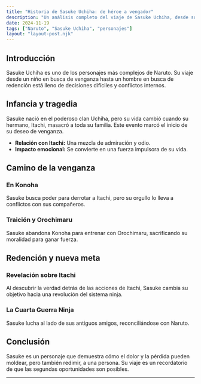 ```yaml
---
title: "Historia de Sasuke Uchiha: de héroe a vengador"
description: "Un análisis completo del viaje de Sasuke Uchiha, desde sus motivaciones iniciales hasta su redención."
date: 2024-11-19
tags: ["Naruto", "Sasuke Uchiha", "personajes"]
layout: "layout-post.njk"
---
```


## Introducción

Sasuke Uchiha es uno de los personajes más complejos de Naruto. Su viaje desde un niño en busca de venganza hasta un hombre en busca de redención está lleno de decisiones difíciles y conflictos internos.

## Infancia y tragedia

Sasuke nació en el poderoso clan Uchiha, pero su vida cambió cuando su hermano, Itachi, masacró a toda su familia. Este evento marcó el inicio de su deseo de venganza.

- **Relación con Itachi:** Una mezcla de admiración y odio.
- **Impacto emocional:** Se convierte en una fuerza impulsora de su vida.

## Camino de la venganza

### En Konoha
Sasuke busca poder para derrotar a Itachi, pero su orgullo lo lleva a conflictos con sus compañeros.

### Traición y Orochimaru
Sasuke abandona Konoha para entrenar con Orochimaru, sacrificando su moralidad para ganar fuerza.

## Redención y nueva meta

### Revelación sobre Itachi
Al descubrir la verdad detrás de las acciones de Itachi, Sasuke cambia su objetivo hacia una revolución del sistema ninja.

### La Cuarta Guerra Ninja
Sasuke lucha al lado de sus antiguos amigos, reconciliándose con Naruto.

## Conclusión

Sasuke es un personaje que demuestra cómo el dolor y la pérdida pueden moldear, pero también redimir, a una persona. Su viaje es un recordatorio de que las segundas oportunidades son posibles.

---

